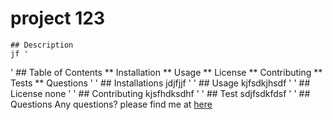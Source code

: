 # project 123
    ## Description 
    jf '
'
    ## Table of Contents
    ** Installation
    ** Usage
    ** License
    ** Contributing
    ** Tests
    ** Questions '
'
    ## Installations 
    jdjfjjf '
' 
    ## Usage 
    kjfsdkjhsdf '
'
    ## License
    none '
'
    ## Contributing
    kjsfhdksdhf '
'
    ## Test
    sdjfsdkfdsf '
'
    ## Questions
    Any questions? please find me at [here](https://github.com/jsuderman1)
  